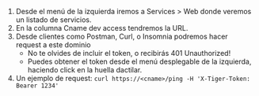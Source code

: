 1. Desde el menú de la izquierda iremos a Services > Web donde veremos un listado de servicios.
2. En la columna Cname dev access tendremos la URL.
3. Desde clientes como Postman, Curl, o Insomnia podremos hacer request a este dominio
   - No te olvides de incluir el token, o recibirás 401 Unauthorized!
   - Puedes obtener el token desde el menú desplegable de la izquierda, haciendo click en la huella dactilar.
4. Un ejemplo de request: `curl https://<cname>/ping -H 'X-Tiger-Token: Bearer 1234'`
